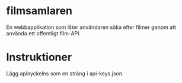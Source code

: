 # filmsamlaren
En webbapplikation som låter användaren söka efter filmer genom att använda ett offentligt film-API.

# Instruktioner
Lägg apinyckelns som en sträng i api-keys.json.